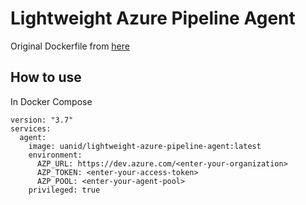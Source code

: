 # Lightweight Azure Pipeline Agent

Original Dockerfile from [here](https://docs.microsoft.com/en-us/azure/devops/pipelines/agents/docker?view=azure-devops)

## How to use

In Docker Compose
```
version: "3.7"
services:
  agent:
    image: uanid/lightweight-azure-pipeline-agent:latest
    environment:
      AZP_URL: https://dev.azure.com/<enter-your-organization>
      AZP_TOKEN: <enter-your-access-token>
      AZP_POOL: <enter-your-agent-pool>
    privileged: true
```

